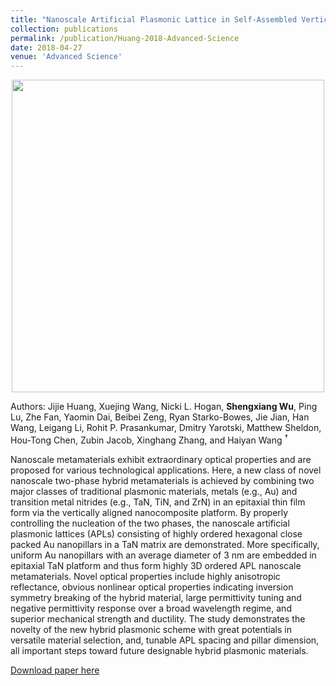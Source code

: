 ```yaml
---
title: "Nanoscale Artificial Plasmonic Lattice in Self-Assembled Vertically Aligned Nitride–Metal Hybrid Metamaterials"
collection: publications
permalink: /publication/Huang-2018-Advanced-Science
date: 2018-04-27
venue: 'Advanced Science'
---
```

<p align="center">
<img src="http://Shengxiang-Joey-Wu.github.io/images/TOC_5.jpg" width="500">
</p>  

Authors: Jijie Huang, Xuejing Wang, Nicki L. Hogan, **Shengxiang Wu**, Ping Lu, Zhe Fan, Yaomin Dai, Beibei Zeng, Ryan Starko-Bowes, Jie Jian, Han Wang, Leigang Li, Rohit P. Prasankumar, Dmitry Yarotski, Matthew Sheldon, Hou-Tong Chen, Zubin Jacob, Xinghang Zhang, and Haiyan Wang $^\dagger$

Nanoscale metamaterials exhibit extraordinary optical properties and are proposed for various technological applications. Here, a new class of novel nanoscale two-phase hybrid metamaterials is achieved by combining two major classes of traditional plasmonic materials, metals (e.g., Au) and transition metal nitrides (e.g., TaN, TiN, and ZrN) in an epitaxial thin film form via the vertically aligned nanocomposite platform. By properly controlling the nucleation of the two phases, the nanoscale artificial plasmonic lattices (APLs) consisting of highly ordered hexagonal close packed Au nanopillars in a TaN matrix are demonstrated. More specifically, uniform Au nanopillars with an average diameter of 3 nm are embedded in epitaxial TaN platform and thus form highly 3D ordered APL nanoscale metamaterials. Novel optical properties include highly anisotropic reflectance, obvious nonlinear optical properties indicating inversion symmetry breaking of the hybrid material, large permittivity tuning and negative permittivity response over a broad wavelength regime, and superior mechanical strength and ductility. The study demonstrates the novelty of the new hybrid plasmonic scheme with great potentials in versatile material selection, and, tunable APL spacing and pillar dimension, all important steps toward future designable hybrid plasmonic materials.

[Download paper here](http://Shengxiang-Joey-Wu.github.io/files/Huang-2018-Advanced-Science.pdf)

